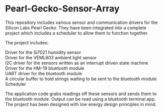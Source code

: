 # Pearl-Gecko-Sensor-Array
This repository includes various sensor and communication drivers for the Silicon Labs Pearl Gecko. They have been integrated into a complete project which includes a scheduler to allow them to function together. 

The project includes:

Driver for the Si7021 humidity sensor  
Driver for the VEML603 ambient light sensor  
I2C driver for the sensors written as an interrupt driven state machine  
Driver for the HM-19 bluetooth module    
UART driver for the bluetooth module  
A circular buffer to hold strings waiting to be sent to the bluetooth module  
Scheduler  

The application code grabs readings off these sensors and sends them to the bluetooth module. Output can be read using a bluetooth terminal app. The project has been designed with low energy design principles in mind.

